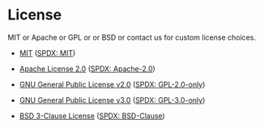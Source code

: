 # License

MIT or Apache or GPL or or BSD or contact us for custom license choices.

* [MIT](https://opensource.org/license/mit) ([SPDX: MIT](https://spdx.org/licenses/MIT.html))

* [Apache License 2.0](https://www.apache.org/licenses/LICENSE-2.0) ([SPDX: Apache-2.0](https://spdx.org/licenses/Apache-2.0.html))

* [GNU General Public License v2.0](https://www.gnu.org/licenses/old-licenses/gpl-2.0-standalone.html) ([SPDX: GPL-2.0-only](https://spdx.org/licenses/GPL-2.0-only.html))

* [GNU General Public License v3.0](https://www.gnu.org/licenses/gpl-3.0-standalone.html) ([SPDX: GPL-3.0-only](https://spdx.org/licenses/GPL-3.0-only.html))

* [BSD 3-Clause License](https://opensource.org/license/bsd-3-clause) ([SPDX: BSD-Clause](https://spdx.org/licenses/BSD-3-Clause.html))

